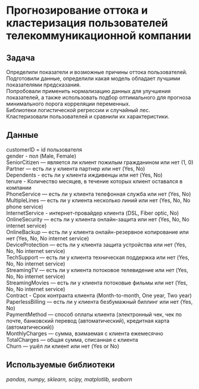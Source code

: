 # Прогнозирование оттока и кластеризация пользователей телекоммуникационной компании

## Задача 
Определили показатели и возможные причины оттока пользователей.  
Подготовили данные, определили какая модель обладает лучшими показателями предсказания.  
Попробовали применить нормализацию данных для улучшения показателей, а также использовать подбор оптимального для прогноза минимального порога корреляции переменных.  
Библиотеки логистической регрессии и случайный лес.  
Кластеризовали пользователей и сравнили их характеристики.  


## Данные

customerID = id пользователя  
gender - пол (Male, Female)  
SeniorCitizen — является ли клиент пожилым гражданином или нет (1, 0)  
Partner — есть ли у клиента партнер или нет (Yes, No)  
Dependents - есть ли у клиента иждивенцы или нет (Yes, No)  
tenure - Количество месяцев, в течение которых клиент оставался в компании  
PhoneService — есть ли у клиента телефонная служба или нет (Yes, No)  
MultipleLines — есть ли у клиента несколько линий или нет (Yes, No, No phone service)  
InternetService - интернет-провайдер клиента (DSL, Fiber optic, No)  
OnlineSecurity — есть ли у клиента онлайн-защита или нет (Yes, No, No internet service)  
OnlineBackup — есть ли у клиента онлайн-резервное копирование или нет (Yes, No, No internet service)  
DeviceProtection — есть ли у клиента защита устройства или нет (Yes, No, No internet service)  
TechSupport — есть ли у клиента техническая поддержка или нет (Yes, No, No internet service)  
StreamingTV — есть ли у клиента потоковое телевидение или нет (Yes, No, No internet service)  
StreamingMovies — есть ли у клиента потоковые фильмы или нет (Yes, No, No internet service)  
Contract - Срок контракта клиента (Month-to-month, One year, Two year)  
PaperlessBilling — есть ли у клиента безбумажный биллинг или нет (Yes, No)  
PaymentMethod — способ оплаты клиента (электронный чек, чек по почте, банковский перевод (автоматический), кредитная карта (автоматический))  
MonthlyCharges — сумма, взимаемая с клиента ежемесячно  
TotalCharges — общая сумма, списанная с клиента  
Churn — ушёл ли клиент или нет (Yes or No)  

## Используемые библиотеки

*pandas, numpy, sklearn, scipy, matplotlib, seaborn* 
